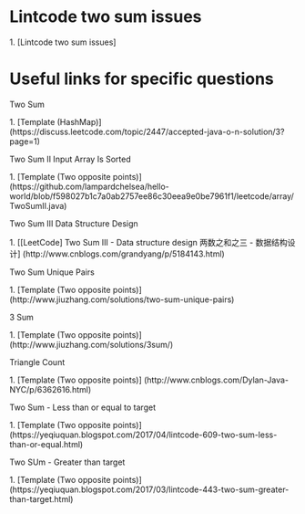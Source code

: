 # Lintcode two sum issues
<p>1. [Lintcode two sum issues]

# Useful links for specific questions
<p>Two Sum
<p>1. [Template (HashMap)] (https://discuss.leetcode.com/topic/2447/accepted-java-o-n-solution/3?page=1)

<p>Two Sum II Input Array Is Sorted
<p>1. [Template (Two opposite points)] (https://github.com/lampardchelsea/hello-world/blob/f598027b1c7a0ab2757ee86c30eea9e0be7961f1/leetcode/array/TwoSumII.java)

<p>Two Sum III Data Structure Design
<p>1. [[LeetCode] Two Sum III - Data structure design 两数之和之三 - 数据结构设计] (http://www.cnblogs.com/grandyang/p/5184143.html)

<p>Two Sum Unique Pairs
<p>1. [Template (Two opposite points)] (http://www.jiuzhang.com/solutions/two-sum-unique-pairs)

<p>3 Sum
<p>1. [Template (Two opposite points)] (http://www.jiuzhang.com/solutions/3sum/)

<p>Triangle Count
<p>1. [Template (Two opposite points)] (http://www.cnblogs.com/Dylan-Java-NYC/p/6362616.html)

<p>Two Sum - Less than or equal to target
<p>1. [Template (Two opposite points)] (https://yeqiuquan.blogspot.com/2017/04/lintcode-609-two-sum-less-than-or-equal.html)

<p>Two SUm - Greater than target
<p>1. [Template (Two opposite points)] (https://yeqiuquan.blogspot.com/2017/03/lintcode-443-two-sum-greater-than-target.html)
